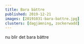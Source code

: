 ```yaml
---
title: Bara bättre
published: 2019-12-21
images: [20191031-bara-battre.jpg]
clusters: [dagjämning, zockerwadd]
---
```


nu blir det bara bättre
